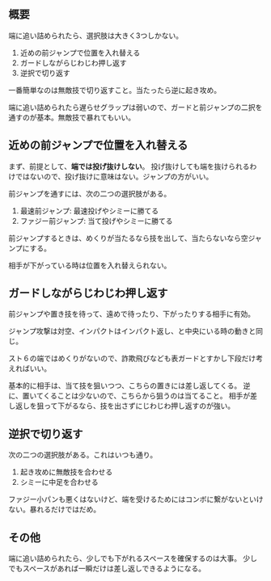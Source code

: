 ## 概要

端に追い詰められたら、選択肢は大きく3つしかない。

1. 近めの前ジャンプで位置を入れ替える
2. ガードしながらじわじわ押し返す
3. 逆択で切り返す

一番簡単なのは無敵技で切り返すこと。当たったら逆に起き攻め。

端に追い詰められたら遅らせグラップは弱いので、ガードと前ジャンプの二択を通すのが基本。無敵技で暴れてもいい。

## 近めの前ジャンプで位置を入れ替える

まず、前提として、**端では投げ抜けしない**。
投げ抜けしても端を抜けられるわけではないので、投げ抜けに意味はない。ジャンプの方がいい。

前ジャンプを通すには、次の二つの選択肢がある。

1. 最速前ジャンプ: 最速投げやシミーに勝てる
2. ファジー前ジャンプ: 当て投げやシミーに勝てる

前ジャンプするときは、めくりが当たるなら技を出して、当たらないなら空ジャンプにする。

相手が下がっている時は位置を入れ替えられない。

## ガードしながらじわじわ押し返す

前ジャンプや置き技を待って、遠めで待ったり、下がったりする相手に有効。

ジャンプ攻撃は対空、インパクトはインパクト返し、と中央にいる時の動きと同じ。

スト６の端ではめくりがないので、詐欺飛びなども表ガードとすかし下段だけ考えればいい。

基本的に相手は、当て技を狙いつつ、こちらの置きには差し返してくる。
逆に、置いてくることは少ないので、こちらから狙うのは当てること。
相手が差し返しを狙って下がるなら、技を出さずにじわじわ押し返すのが強い。

## 逆択で切り返す

次の二つの選択肢がある。これはいつも通り。

1. 起き攻めに無敵技を合わせる
2. シミーに中足を合わせる

ファジー小パンも悪くはないけど、端を受けるためにはコンボに繋がないといけない。暴れるだけではだめ。

## その他

端に追い詰められたら、少しでも下がれるスペースを確保するのは大事。
少しでもスペースがあれば一瞬だけは差し返しできるようになる。
